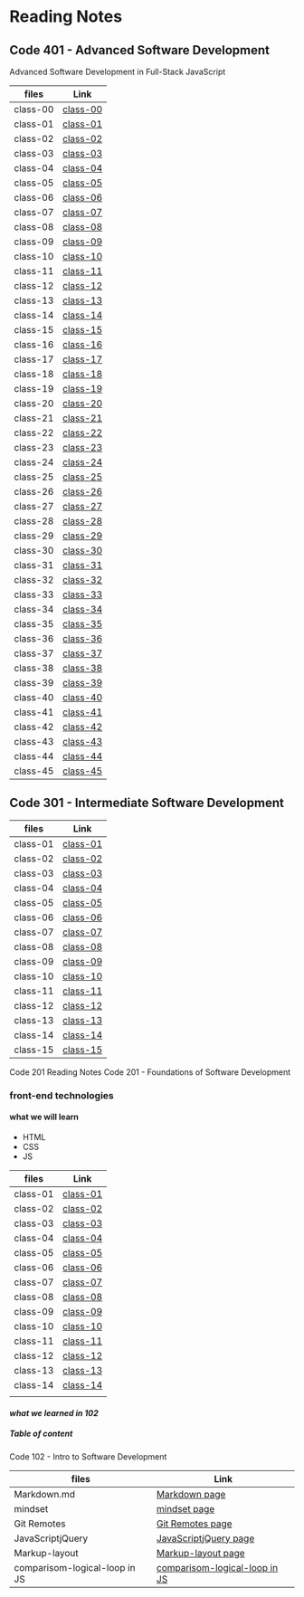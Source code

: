 # Reading Notes

## Code 401 - Advanced Software Development

Advanced Software Development in Full-Stack JavaScript

| files | Link |
| ---  | --- |
| class-00  |  [class-00](https://areenjaradat.github.io/reading-notes/code-401/class-00)   |
| class-01  |  [class-01](https://areenjaradat.github.io/reading-notes/code-401/class-01)   |
| class-02  |  [class-02](https://areenjaradat.github.io/reading-notes/code-401/class-02)   |
| class-03  |  [class-03](https://areenjaradat.github.io/reading-notes/code-401/class-03)   |
| class-04  |  [class-04](https://areenjaradat.github.io/reading-notes/code-401/class-04)   |
| class-05  |  [class-05](https://areenjaradat.github.io/reading-notes/code-401/class-05)   |
| class-06  |  [class-06]()   |
| class-07  |  [class-07]()   |
| class-08  |  [class-08]()   |
| class-09  |  [class-09]()   |
| class-10  |  [class-10]()   |
| class-11  |  [class-11]()   |
| class-12  |  [class-12]()   |
| class-13  |  [class-13]()   |
| class-14  |  [class-14]()   |
| class-15  |  [class-15]()   |
| class-16  |  [class-16]()   |
| class-17  |  [class-17]()   |
| class-18  |  [class-18]()   |
| class-19  |  [class-19]()   |
| class-20  |  [class-20]()   |
| class-21  |  [class-21]()   |
| class-22  |  [class-22]()   |
| class-23  |  [class-23]()   |
| class-24  |  [class-24]()   |
| class-25  |  [class-25]()   |
| class-26  |  [class-26]()   |
| class-27  |  [class-27]()   |
| class-28  |  [class-28]()   |
| class-29  |  [class-29]()   |
| class-30  |  [class-30]()   |
| class-31  |  [class-31]()   |
| class-32  |  [class-32]()   |
| class-33  |  [class-33]()   |
| class-34  |  [class-34]()   |
| class-35  |  [class-35]()   |
| class-36  |  [class-36]()   |
| class-37  |  [class-37]()   |
| class-38  |  [class-38]()   |
| class-39  |  [class-39]()   |
| class-40  |  [class-40]()   |
| class-41  |  [class-41]()   |
| class-42  |  [class-42]()   |
| class-43  |  [class-43]()   |
| class-44  |  [class-44]()   |
| class-45  |  [class-45]()   |

## Code 301 - Intermediate Software Development

| files | Link |
| ---  | --- |
| class-01  |  [class-01](https://areenjaradat.github.io/reading-notes/code-301/class-01)   |
| class-02  |  [class-02](https://areenjaradat.github.io/reading-notes/code-301/class-02)   |
| class-03  |  [class-03](https://areenjaradat.github.io/reading-notes/code-301/class-03)   |
| class-04  |  [class-04](https://areenjaradat.github.io/reading-notes/code-301/class-04)   |
| class-05  |  [class-05](https://areenjaradat.github.io/reading-notes/code-301/class-05)   |
| class-06  |  [class-06](https://areenjaradat.github.io/reading-notes/code-301/class-06)   |
| class-07  |  [class-07](https://areenjaradat.github.io/reading-notes/code-301/class-07)   |
| class-08  |  [class-08](https://areenjaradat.github.io/reading-notes/code-301/class-08)   |
| class-09  |  [class-09](https://areenjaradat.github.io/reading-notes/code-301/class-09)   |
| class-10  |  [class-10](https://areenjaradat.github.io/reading-notes/code-301/class-10)   |
| class-11  |  [class-11](https://areenjaradat.github.io/reading-notes/code-301/class-11)   |
| class-12  |  [class-12](https://areenjaradat.github.io/reading-notes/code-301/class-12)   |
| class-13  |  [class-13](https://areenjaradat.github.io/reading-notes/code-301/class-13)   |
| class-14  |  [class-14](https://areenjaradat.github.io/reading-notes/code-301/class-14)   |
| class-15  |  [class-15](https://areenjaradat.github.io/reading-notes/code-301/class-15)   |

Code 201 Reading Notes
Code 201 - Foundations of Software Development

### front-end technologies

#### what we will learn

* HTML
* CSS
* JS

| files | Link |
| ---  | --- |
| class-01  |  [class-01](https://areenjaradat.github.io/reading-notes/code-201/class-01)   |
| class-02  |  [class-02](https://areenjaradat.github.io/reading-notes/code-201/class-02)   |
| class-03  |  [class-03](https://areenjaradat.github.io/reading-notes/code-201/class-03)   |
| class-04  |  [class-04](https://areenjaradat.github.io/reading-notes/code-201/class-04)   |
| class-05  |  [class-05](https://areenjaradat.github.io/reading-notes/code-201/class-05)   |
| class-06  |  [class-06](https://areenjaradat.github.io/reading-notes/code-201/class-06)   |
| class-07  |  [class-07](https://areenjaradat.github.io/reading-notes/code-201/class-07)   |
| class-08  |  [class-08](https://areenjaradat.github.io/reading-notes/code-201/class-08)   |
| class-09  |  [class-09](https://areenjaradat.github.io/reading-notes/code-201/class-09)   |
| class-10  |  [class-10](https://areenjaradat.github.io/reading-notes/code-201/class-10)   |
| class-11  |  [class-11](https://areenjaradat.github.io/reading-notes/code-201/class-11)   |
| class-12  |  [class-12](https://areenjaradat.github.io/reading-notes/code-201/class-12)   |
| class-13  |  [class-13](https://areenjaradat.github.io/reading-notes/code-201/class-13)   |
| class-14  |  [class-14](https://areenjaradat.github.io/reading-notes/code-201/class-14)   |
| |  |

#### *what we learned in  102*

##### Table of content

Code 102 - Intro to Software Development

| files | Link |
| ---  | --- |
| Markdown.md                  |[Markdown page](https://areenjaradat.github.io/reading-notes/code-102/Markdown) |
| mindset                      | [mindset page](https://areenjaradat.github.io/reading-notes/code-102/mindset) |
|Git Remotes                   | [Git Remotes page](https://areenjaradat.github.io/reading-notes/code-102/Remotes) |
| JavaScriptjQuery             | [JavaScriptjQuery page](https://areenjaradat.github.io/reading-notes/code-102/JavaScriptjQuery) |
| Markup-layout                 | [Markup-layout page](https://areenjaradat.github.io/reading-notes/code-102/Markup-layout) |
| comparisom-logical-loop in JS | [comparisom-logical-loop in JS](https://areenjaradat.github.io/reading-notes/code-102/comp-log-loop) |
